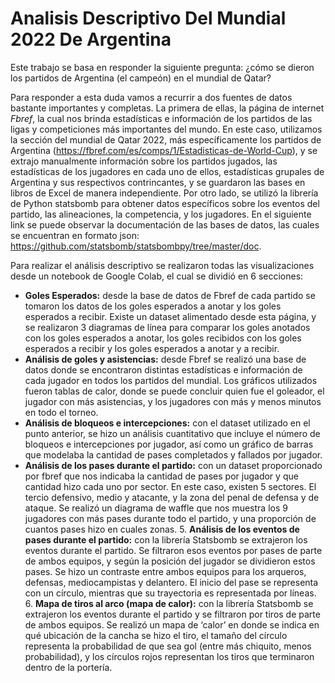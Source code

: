 # Analisis Descriptivo Del Mundial 2022 De Argentina

Este trabajo se basa en responder la siguiente pregunta: ¿cómo se dieron los 
partidos de Argentina (el campeón) en el mundial de Qatar?

Para responder a esta duda vamos a recurrir a dos fuentes de datos bastante 
importantes y completas. La primera de ellas, la página de internet *Fbref*, la cual nos 
brinda estadísticas e información de los partidos de las ligas y competiciones más 
importantes del mundo. En este caso, utilizamos la sección del mundial de Qatar 
2022, más específicamente los partidos de Argentina 
(https://fbref.com/es/comps/1/Estadisticas-de-World-Cup), y se extrajo manualmente 
información sobre los partidos jugados, las estadísticas de los jugadores en cada uno 
de ellos, estadísticas grupales de Argentina y sus respectivos contrincantes, y se 
guardaron las bases en libros de Excel de manera independiente. 
Por otro lado, se utilizó la librería de Python statsbomb para obtener datos 
específicos sobre los eventos del partido, las alineaciones, la competencia, y los 
jugadores. En el siguiente link se puede observar la documentación de las bases de 
datos, las cuales se encuentran en formato json: 
https://github.com/statsbomb/statsbombpy/tree/master/doc.

Para realizar el análisis descriptivo se realizaron todas las visualizaciones desde un notebook de Google Colab, el cual 
se dividió en 6 secciones: 
- **Goles Esperados:** desde la base de datos de Fbref de cada partido se tomaron los 
datos de los goles esperados a anotar y los goles esperados a recibir. Existe un 
dataset alimentado desde esta página, y se realizaron 3 diagramas de línea para 
comparar los goles anotados con los goles esperados a anotar, los goles recibidos 
con los goles esperados a recibir y los goles esperados a anotar y a recibir.
- **Análisis de goles y asistencias:** desde Fbref se realizó una base de datos donde se 
encontraron distintas estadísticas e información de cada jugador en todos los partidos 
del mundial. Los gráficos utilizados fueron tablas de calor, donde se puede concluir 
quien fue el goleador, el jugador con más asistencias, y los jugadores con más y 
menos minutos en todo el torneo.
- **Análisis de bloqueos e intercepciones:** con el dataset utilizado en el punto anterior, 
se hizo un análisis cuantitativo que incluye el número de bloqueos e intercepciones 
por jugador, así como un gráfico de barras que modelaba la cantidad de pases 
completados y fallados por jugador. 
- **Análisis de los pases durante el partido:** con un dataset proporcionado por fbref 
    que nos indicaba la cantidad de pases por jugador y que cantidad hizo cada uno por 
    sector. En este caso, existen 5 sectores. El tercio defensivo, medio y atacante, y la 
    zona del penal de defensa y de ataque. Se realizó un diagrama de waffle que nos 
    muestra los 9 jugadores con más pases durante todo el partido, y una proporción de 
    cuantos pases hizo en cuales zonas. 
    5. **Análisis de los eventos de pases durante el partido:** con la librería Statsbomb se 
    extrajeron los eventos durante el partido. Se filtraron esos eventos por pases de parte 
    de ambos equipos, y según la posición del jugador se dividieron estos pases. Se hizo 
    un contraste entre ambos equipos para los arqueros, defensas, mediocampistas y 
    delantero. El inicio del pase se representa con un círculo, mientras que su trayectoria 
    es representada por líneas. 
    6. **Mapa de tiros al arco (mapa de calor):** con la librería Statsbomb se extrajeron los 
    eventos durante el partido y se filtraron por tiros de parte de ambos equipos. Se realizó 
    un mapa de ‘calor’ en donde se indica en qué ubicación de la cancha se hizo el tiro, 
    el tamaño del círculo representa la probabilidad de que sea gol (entre más chiquito, 
    menos probabilidad), y los círculos rojos representan los tiros que terminaron dentro 
    de la portería.
